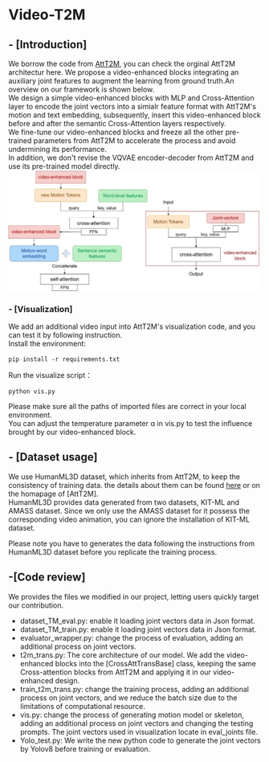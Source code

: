 # Video-T2M

## - [Introduction]

We borrow the code from [AttT2M](https://github.com/ZcyMonkey/AttT2M/tree/main), you can check the orginal AttT2M architectur here.
We propose a video-enhanced blocks integrating an auxiliary joint features to augment the learning from ground truth.An overview on our framework is shown below.  
We design a simple video-enhanced blocks with MLP and Cross-Attention layer to encode the joint vectors into a simialr feature format with AttT2M's motion and text embedding, subsequently, insert this video-enhanced block before and after the semantic Cross-Attention layers respectively.  
We fine-tune our video-enhanced blocks and freeze all the other pre-trained parameters from AttT2M to accelerate the process and avoid undermining its performance.  
In addition, we don't revise the VQVAE encoder-decoder from AttT2M and use its pre-trained model directly.
<img src="./3-1.jpg" width="500px" alt="Framework Overview">

### - [Visualization]
We add an additional video input into AttT2M's visualization code, and you can test it by following instruction.  
Install the environment:
```
pip install -r requirements.txt
```

Run the visualize script： 
```
python vis.py
```

Please make sure all the paths of imported files are correct in your local environment.  
You can adjust the temperature parameter α in vis.py to test the influence brought by our video-enhanced block.

## - [Dataset usage]

We use HumanML3D dataset, which inherits from AttT2M, to keep the consistency of training data. the details about them can be found [here](https://github.com/EricGuo5513/HumanML3D) or on the homapage of [AttT2M].  
HumanML3D provides data generated from two datasets, KIT-ML and AMASS dataset. Since we only use the AMASS dataset for it possess the corresponding video animation, you can ignore the installation of KIT-ML dataset.  

Please note you have to generates the data following the instructions from HumanML3D dataset before you replicate the training process.  

## -[Code review]

We provides the files we modified in our project, letting users quickly target our contribution.  

- dataset_TM_eval.py: enable it loading joint vectors data in Json format.
- dataset_TM_train.py: enable it loading joint vectors data in Json format.
- evaluator_wrapper.py: change the process of evaluation, adding an additional process on joint vectors.
- t2m_trans.py: The core architecture of our model. We add the video-enhanced blocks into the [CrossAttTransBase] class, keeping the same Cross-attention blocks from AttT2M and applying it in our video-enhanced design.
- train_t2m_trans.py: change the training process, adding an additional process on joint vectors, and we reduce the batch size due to the limitations of computational resource.
- vis.py: change the process of generating motion model or skeleton, adding an additional process on joint vectors and changing the testing prompts. The joint vectors used in visualization locate in eval_joints file.
- Yolo_test.py: We write the new python code to generate the joint vectors by Yolov8 before training or evaluation.  


